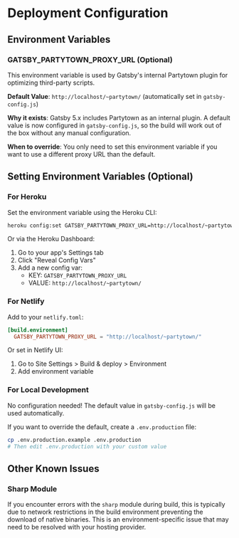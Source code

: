 # Deployment Configuration

## Environment Variables

### GATSBY_PARTYTOWN_PROXY_URL (Optional)

This environment variable is used by Gatsby's internal Partytown plugin for optimizing third-party scripts.

**Default Value**: `http://localhost/~partytown/` (automatically set in `gatsby-config.js`)

**Why it exists**: Gatsby 5.x includes Partytown as an internal plugin. A default value is now configured in `gatsby-config.js`, so the build will work out of the box without any manual configuration.

**When to override**: You only need to set this environment variable if you want to use a different proxy URL than the default.

## Setting Environment Variables (Optional)

### For Heroku

Set the environment variable using the Heroku CLI:

```bash
heroku config:set GATSBY_PARTYTOWN_PROXY_URL=http://localhost/~partytown/
```

Or via the Heroku Dashboard:
1. Go to your app's Settings tab
2. Click "Reveal Config Vars"
3. Add a new config var:
   - KEY: `GATSBY_PARTYTOWN_PROXY_URL`
   - VALUE: `http://localhost/~partytown/`

### For Netlify

Add to your `netlify.toml`:

```toml
[build.environment]
  GATSBY_PARTYTOWN_PROXY_URL = "http://localhost/~partytown/"
```

Or set in Netlify UI:
1. Go to Site Settings > Build & deploy > Environment
2. Add environment variable

### For Local Development

No configuration needed! The default value in `gatsby-config.js` will be used automatically.

If you want to override the default, create a `.env.production` file:

```bash
cp .env.production.example .env.production
# Then edit .env.production with your custom value
```

## Other Known Issues

### Sharp Module

If you encounter errors with the `sharp` module during build, this is typically due to network restrictions in the build environment preventing the download of native binaries. This is an environment-specific issue that may need to be resolved with your hosting provider.
